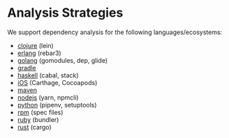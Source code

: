 # Analysis Strategies

We support dependency analysis for the following languages/ecosystems:

- [clojure](strategies/golang.md) (lein)
- [erlang](strategies/erlang.md) (rebar3)
- [golang](strategies/golang.md) (gomodules, dep, glide)
- [gradle](strategies/gradle.md)
- [haskell](strategies/haskell.md) (cabal, stack)
- [iOS](strategies/ios.md) (Carthage, Cocoapods)
- [maven](strategies/maven.md)
- [nodejs](strategies/nodejs.md) (yarn, npmcli)
- [python](strategies/python.md) (pipenv, setuptools)
- [rpm](strategies/rpm.md) (spec files)
- [ruby](strategies/ruby.md) (bundler)
- [rust](strategies/rust.md) (cargo)
